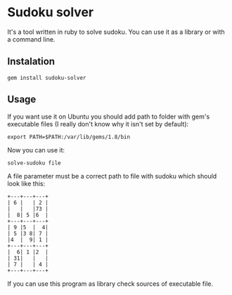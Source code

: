 Sudoku solver
=============

It's a tool written in ruby to solve sudoku. You can use it as a library or with a command line.

Instalation
-----------

    gem install sudoku-solver

Usage
-----

If you want use it on Ubuntu you should add path to folder with gem's executable files (I really don't know why it 
isn't set by default):

    export PATH=$PATH:/var/lib/gems/1.8/bin

Now you can use it:

    solve-sudoku file
    
A file parameter must be a correct path to file with sudoku which should look like this:

    +---+---+---+
    | 6 |   | 2 |
    |   |   |73 |
    |  8| 5 |6  |
    +---+---+---+
    | 9 |5  |  4|
    | 5 |3 8| 7 |
    |4  |  9| 1 |
    +---+---+---+
    |  6| 1 |2  |
    | 31|   |   |
    | 7 |   | 4 |
    +---+---+---+
    
If you can use this program as library check sources of executable file.
